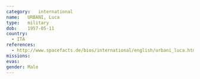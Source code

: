 ```yaml
---
category:	international
name:	URBANI, Luca
type:	military
dob:	1957-05-11
country:
  - ITA
references:
  - http://www.spacefacts.de/bios/international/english/urbani_luca.htm
missions:
evas:
gender:	Male
---
```

